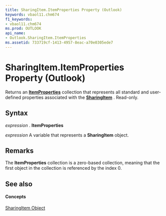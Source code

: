 ```yaml
---
title: SharingItem.ItemProperties Property (Outlook)
keywords: vbaol11.chm674
f1_keywords:
- vbaol11.chm674
ms.prod: OUTLOOK
api_name:
- Outlook.SharingItem.ItemProperties
ms.assetid: 733719cf-1413-4957-8eac-a70e0305ede7
---
```



# SharingItem.ItemProperties Property (Outlook)

Returns an  **[ItemProperties](itemproperties-object-outlook.md)** collection that represents all standard and user-defined properties associated with the **[SharingItem](sharingitem-object-outlook.md)** . Read-only.


## Syntax

 _expression_ . **ItemProperties**

 _expression_ A variable that represents a **SharingItem** object.


## Remarks

The  **ItemProperties** collection is a zero-based collection, meaning that the first object in the collection is referenced by the index 0.


## See also


#### Concepts


[SharingItem Object](sharingitem-object-outlook.md)


